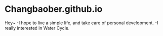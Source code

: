 # Changbaober.github.io

Hey~
-I hope to live a simple life, and take care of personal development.
-I really interested in Water Cycle.

